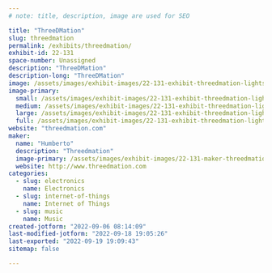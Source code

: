 ```yaml
---
# note: title, description, image are used for SEO

title: "ThreeDMation"
slug: threedmation
permalink: /exhibits/threedmation/
exhibit-id: 22-131
space-number: Unassigned
description: "ThreeDMation"
description-long: "ThreeDMation"
image: /assets/images/exhibit-images/22-131-exhibit-threedmation-lightson002-large.jpg
image-primary: 
  small: /assets/images/exhibit-images/22-131-exhibit-threedmation-lightson002-small.jpg
  medium: /assets/images/exhibit-images/22-131-exhibit-threedmation-lightson002-medium.jpg
  large: /assets/images/exhibit-images/22-131-exhibit-threedmation-lightson002-large.jpg
  full: /assets/images/exhibit-images/22-131-exhibit-threedmation-lightson002-full.jpg
website: "threedmation.com"
maker: 
  name: "Humberto"
  description: "Threedmation"
  image-primary: /assets/images/exhibit-images/22-131-maker-threedmation-bannertwo-medium.jpg
  website: http://www.threedmation.com
categories: 
  - slug: electronics
    name: Electronics
  - slug: internet-of-things
    name: Internet of Things
  - slug: music
    name: Music
created-jotform: "2022-09-06 08:14:09"
last-modified-jotform: "2022-09-18 19:05:26"
last-exported: "2022-09-19 19:09:43"
sitemap: false

---
```

